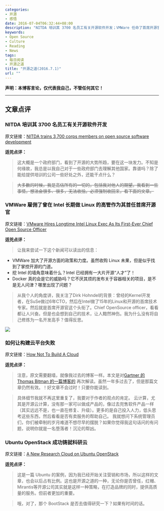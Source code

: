 ```yaml
---
categories:
- 开源
- 感悟
date: 2016-07-04T06:32:44+08:00
description: "NITDA 培训其 3700 名员工有关开源软件开发；VMWare 任命了首席开源官；如何让构建云平台失败"
keywords:
- Open Source
- Culture
- Reading
- News
tags:
- 每日阅读
- 开源之道
title: "开源之道(2016.7.1)"
url: ""
---
```


**声明：本博客言论，仅代表我自己，不管任何其它！**

---

## 文章点评

### NITDA 培训其 3700 名员工有关开源软件开发

原文链接：[NITDA trains 3,700 corps members on open source software development](https://www.today.ng/news/national/147347/nitda-trains-3700-corps-members-open-source-software-development)

**适兕点评：**

> 这大概是一个政府部门，看到了开源的大势所趋，要在这一块发力。不知是何缘故，我总是以我自己对于一些政府部门去理解其他国家。靠谱吗？除了能给提供培训的公司一些好处之外，还能干点什么？ 

> ~~大多数的时候，我是高估所有的一切的，包括我对他人的期望。我看到一些事情，想法会很多、很多，无法收拾。必须强制收回来，看下面的文章。~~

###  VMWare 雇佣了曾在 Intel 长期做 Linux 的高管作为其首任首席开源官

原文链接：[VMware Hires Longtime Intel Linux Exec As Its First-Ever Chief Open Source Officer](http://www.crn.com/news/cloud/300081237/vmware-hires-longtime-intel-linux-exec-as-its-first-ever-chief-open-source-officer.htm)

**适兕点评：**

> 让我来尝试一下这个新闻可以读出的信息：

* VMWare 加大了开源方面的政策和力度。虽然收购 Linux 未果，但是似乎找到了掌控开源的门道。
* 挖 Intel 的墙角意味着什么？Intel 已经拥有一大片开源“人才”了！
* Docker 真的会是它的威胁吗？它不厌其烦的发布关于容器相关的项目，是不是无人问津？哪里出现了问题？

> 从我个人的角度讲，我关注了Dirk Hohndel的背景：曾经的Kernel开发者，在SuSe做过6年CTO，然后在Intel做了15年的Linux和开源的首席技术专家。然后就是首席开源官这个头衔了。Chief OpenSource officer，看看都让人兴奋。但是也会想到自己的技术，让人黯然神伤。我为什么没有将自己修炼为一名开发高手？值得反思。

![](https://2.bp.blogspot.com/-hejwbyTveWc/V2iYNjgs-lI/AAAAAAAAASs/9wnARX9rJosvlCVD8Ep1nDmXjj59DbjFwCLcB/s400/bad%2Bconstruction.jpg)

### 如何让构建云平台失败

原文链接：[How Not To Build A Cloud](http://www.keeneview.com/2016/06/how-not-to-build-cloud.html)

**适兕点评：**

> 注意，原文需要翻墙，就像我过去的博客一样。本文是对[Gartner 的Thomas Bitman 的一篇博客的](http://blogs.gartner.com/thomas_bittman/2015/02/05/why-are-95-of-private-clouds-failing/) 再次解读。虽然一年多过去了，但是那篇文章仍然有效。！好文章不会过时！只要你能读到。

> 具体细节我就不再这里重复了，我要对于作者的观点的肯定。 云计算，尤其是开源云计算，没有那一家可以做成产品的，像过去兜售软件产品一样（其实远远不是，也一直在修复、升级）。更多的是自己投入人力，低头思考这些东西，然后看看是否有卖服务的帮助自己。
> 我就想问下系统管理员们，你们被牵制的岁月难道不想尽早的摆脱？如果你觉得我这句话问的有问题，说明你就是一名堕落者！沉沦的帮凶。

### Ubuntu OpenStack 成功铸就科研云

原文链接：[A New Research Cloud on Ubuntu OpenStack](https://insights.ubuntu.com/2016/06/20/a-new-research-cloud-on-ubuntu-openstack)

**适兕点评：**

> 这是一篇 Ubuntu 的案例，因为我已经开始关注营销和市场，所以这样的文章，也会以后占有比例。这也是开源之道的一种，无论你是否曾任，红帽、Mirantis等开源公司其实就是这样一种策略，在打造品牌的同时，提供高质量的服务。但前者更加的重要。

> 哦，对了，那个 BootStack 是否去值得研究一下？如果有时间的话。
